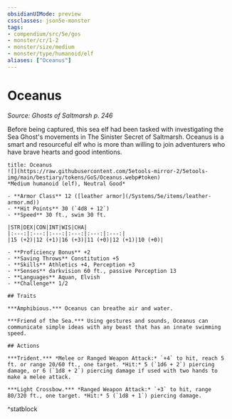 ```yaml
---
obsidianUIMode: preview
cssclasses: json5e-monster
tags:
- compendium/src/5e/gos
- monster/cr/1-2
- monster/size/medium
- monster/type/humanoid/elf
aliases: ["Oceanus"]
---
```

# Oceanus
*Source: Ghosts of Saltmarsh p. 246*  

Before being captured, this sea elf had been tasked with investigating the Sea Ghost's movements in The Sinister Secret of Saltmarsh. Oceanus is a smart and resourceful elf who is more than willing to join adventurers who have brave hearts and good intentions.

```ad-statblock
title: Oceanus
![](https://raw.githubusercontent.com/5etools-mirror-2/5etools-img/main/bestiary/tokens/GoS/Oceanus.webp#token)
*Medium humanoid (elf), Neutral Good*

- **Armor Class** 12 ([leather armor](/Systems/5e/items/leather-armor.md))
- **Hit Points** 30 (`4d8 + 12`)
- **Speed** 30 ft., swim 30 ft.

|STR|DEX|CON|INT|WIS|CHA|
|:---:|:---:|:---:|:---:|:---:|:---:|
|15 (+2)|12 (+1)|16 (+3)|11 (+0)|12 (+1)|10 (+0)|

- **Proficiency Bonus** +2
- **Saving Throws** Constitution +5
- **Skills** Athletics +4, Perception +3
- **Senses** darkvision 60 ft., passive Perception 13
- **Languages** Aquan, Elvish
- **Challenge** 1/2

## Traits

***Amphibious.*** Oceanus can breathe air and water.

***Friend of the Sea.*** Using gestures and sounds, Oceanus can communicate simple ideas with any beast that has an innate swimming speed.

## Actions

***Trident.*** *Melee or Ranged Weapon Attack:* `+4` to hit, reach 5 ft. or range 20/60 ft., one target. *Hit:* 5 (`1d6 + 2`) piercing damage, or 6 (`1d8 + 2`) piercing damage if used with two hands to make a melee attack.

***Light Crossbow.*** *Ranged Weapon Attack:* `+3` to hit, range 80/320 ft., one target. *Hit:* 5 (`1d8 + 1`) piercing damage.
```
^statblock